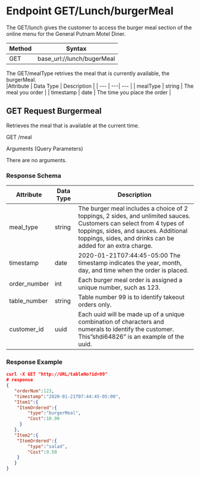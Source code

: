 # Endpoint GET/Lunch/burgerMeal  
The GET/lunch gives the customer to access the burger meal section of the online menu for the General Putnam Motel Diner.    

| Method | Syntax |
| --- | --- |
| GET | base_url://lunch/bugerMeal |



The GET/mealType retrives the meal that is currently available, the burgerMeal.  
|Attribute | Data Type | Description |
| --- | ---| --- |
| mealType | string | The meal you order |
| timestamp | date | The time you place the order |

## GET Request Burgermeal

Retrieves the meal that is available at the current time.  

GET /meal  

Arguments (Query Parameters)  

There are no arguments.  

### Response Schema
| Attribute | Data Type | Description |
| --- | --- | --- |
| meal_type | string | The burger meal includes a choice of 2 toppings, 2 sides, and unlimited sauces. Customers can select from 4 types of toppings, sides, and sauces. Additional toppings, sides, and drinks can be added for an extra charge. |
| timestamp | date | 2020-01-21T07:44:45-05:00 The timestamp indicates the year, month, day, and time when the order is placed.|
| order_number | int | Each burger meal order is assigned a unique number, such as 123. |
| table_number | string | Table number 99 is to identify takeout orders only. |
| customer_id | uuid | Each uuid will be made up of a unique combination of characters and numerals to identify the customer. This”shdi64826” is an example of the uuid. |

### Response Example 
```JSON
curl -X GET "http://URL/tableNo?id=99"
# response
{
   "orderNum":123,
   "timestamp":"2020-01-21T07:44:45-05:00",
   "Item1":{
  	"ItemOrdered":{
     	"type":"burgerMeal",
     	"Cost":10.99
  	 }
   },
   "Item2":{
  	"ItemOrdered":{
     	"type":"salad",
     	"Cost":9.50
  	}
   }
}
```





